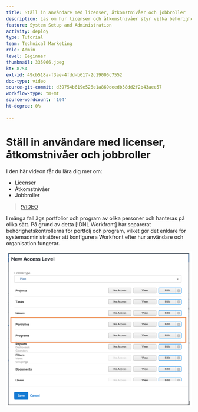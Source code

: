 ```yaml
---
title: Ställ in användare med licenser, åtkomstnivåer och jobbroller
description: Läs om hur licenser och åtkomstnivåer styr vilka behörigheter användarna har. Lär dig hur jobbroller används i systemet.
feature: System Setup and Administration
activity: deploy
type: Tutorial
team: Technical Marketing
role: Admin
level: Beginner
thumbnail: 335066.jpeg
kt: 8754
exl-id: 49cb518a-f3ae-4fdd-b617-2c19006c7552
doc-type: video
source-git-commit: d39754b619e526e1a869deedb38dd2f2b43aee57
workflow-type: tm+mt
source-wordcount: '104'
ht-degree: 0%

---
```


# Ställ in användare med licenser, åtkomstnivåer och jobbroller

I den här videon får du lära dig mer om:

* Licenser
* Åtkomstnivåer
* Jobbroller

>[!VIDEO](https://video.tv.adobe.com/v/335066/?quality=12)

I många fall ägs portfolior och program av olika personer och hanteras på olika sätt. På grund av detta [!DNL Workfront] har separerat behörighetskontrollerna för portfölj och program, vilket gör det enklare för systemadministratörer att konfigurera Workfront efter hur användare och organisation fungerar.

![[!UICONTROL Portfolio] och [!UICONTROL Program] inställningar markerade i [!UICONTROL Ny åtkomstnivå] window](assets/admin-fund-access-levels.png)
